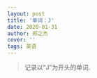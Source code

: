 ```yaml
---
layout: post
title: '单词：J'
date: 2020-01-31
author: 郑之杰
cover: ''
tags: 英语
---
```


> 记录以“J”为开头的单词.





